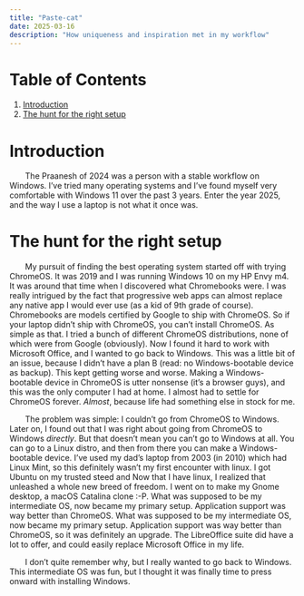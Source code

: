 ```yaml
---
title: "Paste-cat"
date: 2025-03-16
description: "How uniqueness and inspiration met in my workflow"
---
```



# Table of Contents

1.  [Introduction](#orgf4d5085)
2.  [The hunt for the right setup](#org2636e82)


<a id="orgf4d5085"></a>

# Introduction

&nbsp;&nbsp;&nbsp;&nbsp;&nbsp;&nbsp; The Praanesh of 2024 was a person with a stable
workflow on Windows. I&rsquo;ve tried many operating systems and I&rsquo;ve found myself
very comfortable with Windows 11 over the past 3 years. Enter the year 2025, and
the way I use a laptop is not what it once was.


<a id="org2636e82"></a>

# The hunt for the right setup

&nbsp;&nbsp;&nbsp;&nbsp;&nbsp;&nbsp; My pursuit of finding the best operating
system started off with trying ChromeOS. It was 2019 and I was running Windows
10 on my HP Envy m4. It was around that time when I discovered what Chromebooks
were. I was really intrigued by the fact that progressive web apps can almost
replace any native app I would ever use (as a kid of 9th grade of course).
Chromebooks are models certified by Google to ship with ChromeOS. So if your
laptop didn&rsquo;t ship with ChromeOS, you can&rsquo;t install ChromeOS. As simple as that.
I tried a bunch of different ChromeOS distributions, none of which were from
Google (obviously). Now I found it hard to work with Microsoft Office, and I
wanted to go back to Windows. This was a little bit of an issue, because I
didn&rsquo;t have a plan B (read: no Windows-bootable device as backup). This kept getting worse
and worse. Making a Windows-bootable device in ChromeOS is utter nonsense (it&rsquo;s
a browser guys), and this was the only computer I had at home. I almost had to
settle for ChromeOS forever. *Almost*, because life had something else in stock
for me.

&nbsp;&nbsp;&nbsp;&nbsp;&nbsp;&nbsp; The problem was simple: I couldn&rsquo;t go from
ChromeOS to Windows. Later on, I found out that I was right about going from
ChromeOS to Windows *directly*. But that doesn&rsquo;t mean you can&rsquo;t go to Windows at
all. You can go to a Linux distro, and then from there you can make a
Windows-bootable device. I&rsquo;ve used my dad&rsquo;s laptop from 2003 (in 2010) which had
Linux Mint, so this definitely wasn&rsquo;t my first encounter with linux. I got
Ubuntu on my trusted steed and Now that I have linux, I realized that unleashed
a whole new breed of freedom. I went on to make my Gnome desktop, a macOS
Catalina clone :-P. What was supposed to be my intermediate OS, now became my
primary setup. Application support was way better than ChromeOS. What was supposed
to be my intermediate OS, now became my primary setup. Application support was
way better than ChromeOS, so it was definitely an upgrade. The LibreOffice suite
did have a lot to offer, and could easily replace Microsoft Office in my life.

&nbsp;&nbsp;&nbsp;&nbsp;&nbsp;&nbsp; I don&rsquo;t quite remember why, but I really
wanted to go back to Windows. This intermediate OS was fun, but I thought it was
finally time to press onward with installing Windows.

